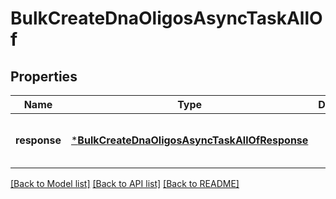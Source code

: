 # BulkCreateDnaOligosAsyncTaskAllOf


## Properties
Name | Type | Description | Notes
------------ | ------------- | ------------- | -------------
**response** | [***BulkCreateDnaOligosAsyncTaskAllOfResponse**](BulkCreateDnaOligosAsyncTaskAllOfResponse.md) |  | [optional] [default to nothing]


[[Back to Model list]](../README.md#models) [[Back to API list]](../README.md#api-endpoints) [[Back to README]](../README.md)


